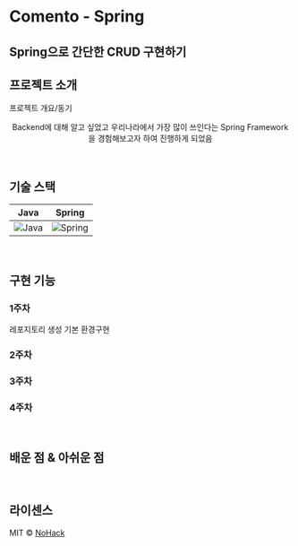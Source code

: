# Comento - Spring

## Spring으로 간단한 CRUD 구현하기

## 프로젝트 소개

프로젝트 개요/동기

</p>

<p align="center">
Backend에 대해 알고 싶었고
우리나라에서 가장 많이 쓰인다는 Spring Framework을 경험해보고자 하여 진행하게 되었음
</p>

<br>

## 기술 스택

|  Java   |  Spring   |
| :-----: | :-------: |
| ![Java] | ![Spring] |

<br>

## 구현 기능

### 1주차

레포지토리 생성
기본 환경구현

### 2주차

### 3주차

### 4주차

<br>

## 배운 점 & 아쉬운 점

<p align="justify">

</p>

<br>

## 라이센스

MIT &copy; [NoHack](mailto:lbjp114@gmail.com)

<!-- Stack Icon Refernces -->

[java]: https://user-images.githubusercontent.com/96915074/209995056-2c9d14c9-2916-400f-acea-b7660bd20974.png
[spring]: https://user-images.githubusercontent.com/96915074/209995170-fe5862ab-0a89-4285-b37a-9d61b5c4a892.png
